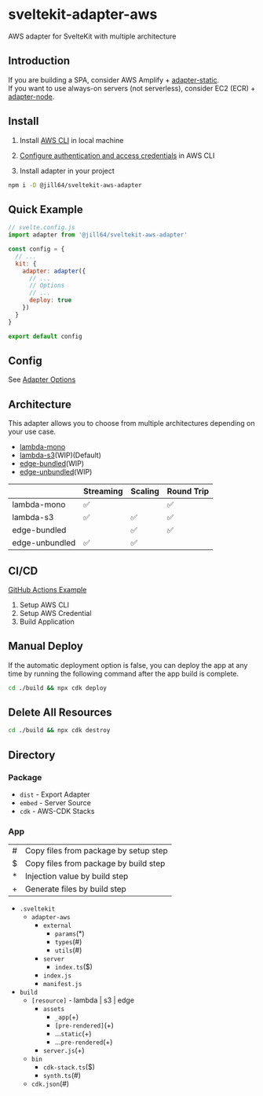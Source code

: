 # sveltekit-adapter-aws

AWS adapter for SvelteKit with multiple architecture

## Introduction

If you are building a SPA, consider AWS Amplify + [adapter-static](https://kit.svelte.dev/docs/single-page-apps).  
If you want to use always-on servers (not serverless), consider EC2 (ECR) + [adapter-node](https://kit.svelte.dev/docs/adapter-node).

## Install

1. Install [AWS CLI](https://docs.aws.amazon.com/cli/latest/userguide/getting-started-install.html) in local machine

2. [Configure authentication and access credentials](https://docs.aws.amazon.com/cli/latest/userguide/cli-chap-authentication.html) in AWS CLI

3. Install adapter in your project

```sh
npm i -D @jill64/sveltekit-aws-adapter
```

## Quick Example

```js
// svelte.config.js
import adapter from '@jill64/sveltekit-aws-adapter'

const config = {
  // ...
  kit: {
    adapter: adapter({
      // ...
      // Options
      // ...
      deploy: true
    })
  }
}

export default config
```

## Config

See [Adapter Options](./packages/adapter/src/types/AdapterOptions.ts)

## Architecture

This adapter allows you to choose from multiple architectures depending on your use case.

- [lambda-mono](./docs/lambda-mono/README.md)
- [lambda-s3](./docs/lambda-s3/README.md)(WIP)(Default)
- [edge-bundled](./docs/edge-bundled/README.md)(WIP)
- [edge-unbundled](./docs/edge-unbundled/README.md)(WIP)

|                | Streaming | Scaling | Round Trip |
| -------------- | --------- | ------- | ---------- |
| lambda-mono    | ✅        |         | ✅         |
| lambda-s3      | ✅        | ✅      | ✅         |
| edge-bundled   |           | ✅      | ✅         |
| edge-unbundled | ✅        | ✅      |            |

## CI/CD

[GitHub Actions Example](./.github/workflows)

1. Setup AWS CLI
2. Setup AWS Credential
3. Build Application

## Manual Deploy

If the automatic deployment option is false, you can deploy the app at any time by running the following command after the app build is complete.

```sh
cd ./build && npx cdk deploy
```

## Delete All Resources

```sh
cd ./build && npx cdk destroy
```

## Directory

### Package

- `dist` - Export Adapter
- `embed` - Server Source
- `cdk` - AWS-CDK Stacks

### App

|     |                                       |
| --- | ------------------------------------- |
| #   | Copy files from package by setup step |
| $   | Copy files from package by build step |
| \*  | Injection value by build step         |
| +   | Generate files by build step          |

- `.sveltekit`
  - `adapter-aws`
    - `external`
      - `params`(\*)
      - `types`(#)
      - `utils`(#)
    - `server`
      - `index.ts`($)
    - `index.js`
    - `manifest.js`
- `build`
  - `[resource]` - lambda | s3 | edge
    - `assets`
      - `_app`(+)
      - `[pre-rendered]`(+)
      - ...`static`(+)
      - ...`pre-rendered`(+)
    - `server.js`(+)
  - `bin`
    - `cdk-stack.ts`($)
    - `synth.ts`(#)
  - `cdk.json`(#)

